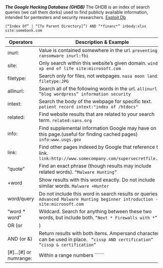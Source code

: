 ***The Google Hacking Database (GHDB)*** The GHDB is an index of search queries (we call them dorks) used to find publicly available information, intended for pentesters and security researchers. [Exploit Db](https://www.exploit-db.com/google-hacking-database)  
```
(“Index Of” | “[To Parent Directory]”) AND “*financ*” inbody:xlsx site:somebank.com
```
Operators | Description & Example
------------ | -------------
inurl: | Value is contained somewhere in the url.  ```preventing ransomware ​inurl:fbi​```
site: | Only search within this website’s given domain. ```windows xp end of life ​site:microsoft.com```
filetype: | Search only for files, not webpages. ```nasa moon landing ​filetype:JPG```
allinurl: | Search all of the following words in the url. ```allinurl: ”blog wordpress”​ information security```
intext: | Search the body of the webpage for specific text. ``` patient record ​intext:"index of /htdocs"```
related: | Find website results that are related to your search term. ```related:sans.org ```
info: | Find supplemental information Google may have on this page.(useful for finding cached pages) ```info:www.usgs.gov```
link: | Find other pages indexed by Google that reference this link. ```link:http://www.somecompany.com/supersecretfile.doc```
“quote” | Find an exact phrase (though results may include related words). ```“Malware Hunting”```
+word | Show results with this word exactly. Do not include similar words. ```Malware +Hunter```
­word/query | Do not include this word in search results or queries. ```​Advanced Malware Hunting ­beginner ­introduction ­site:microsoft.com```
“word * word” | Wildcard. Search for anything between these two words, but include both. ```“Next * Firewalls with *”```
OR (or | ) | Return results for either item. The pipe character can be used in place. ```​“locky OR ransomware” "locky | ransomware"```
AND (or &) | Return results with both items. Ampersand character can be used in place. ``` ​“cissp AND certification”​  “cissp & certification”```
[#]...[#] or numrange: | Within a range numbers ``````
